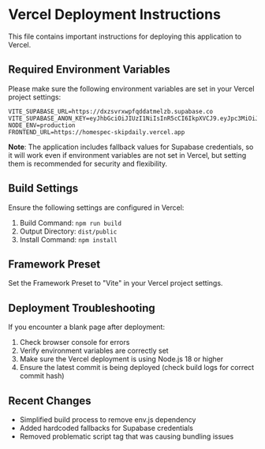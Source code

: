 # Vercel Deployment Instructions

This file contains important instructions for deploying this application to Vercel.

## Required Environment Variables

Please make sure the following environment variables are set in your Vercel project settings:

```
VITE_SUPABASE_URL=https://dxzsvrxwpfqddatmelzb.supabase.co
VITE_SUPABASE_ANON_KEY=eyJhbGciOiJIUzI1NiIsInR5cCI6IkpXVCJ9.eyJpc3MiOiJzdXBhYmFzZSIsInJlZiI6ImR4enN2cnh3cGZxZGRhdG1lbHpiIiwicm9sZSI6ImFub24iLCJpYXQiOjE3Mzk3Njc0OTQsImV4cCI6MjA1NTM0MzQ5NH0.sOWDKWEN2DVEgCpdbHy7b8xYW4zTI71C4oirhczgPYM
NODE_ENV=production
FRONTEND_URL=https://homespec-skipdaily.vercel.app
```

**Note**: The application includes fallback values for Supabase credentials, so it will work even if environment variables are not set in Vercel, but setting them is recommended for security and flexibility.

## Build Settings

Ensure the following settings are configured in Vercel:

1. Build Command: `npm run build`
2. Output Directory: `dist/public`
3. Install Command: `npm install`

## Framework Preset

Set the Framework Preset to "Vite" in your Vercel project settings.

## Deployment Troubleshooting

If you encounter a blank page after deployment:

1. Check browser console for errors
2. Verify environment variables are correctly set
3. Make sure the Vercel deployment is using Node.js 18 or higher
4. Ensure the latest commit is being deployed (check build logs for correct commit hash)

## Recent Changes

- Simplified build process to remove env.js dependency
- Added hardcoded fallbacks for Supabase credentials
- Removed problematic script tag that was causing bundling issues
